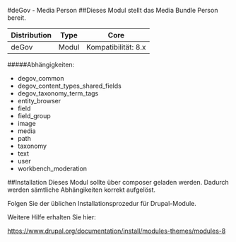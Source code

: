 #deGov - Media Person
##Dieses Modul stellt das Media Bundle Person bereit.

Distribution | Type | Core
--- | --- | ---
deGov | Modul |  Kompatibilität: 8.x

#####Abhängigkeiten:
  - degov_common
  - degov_content_types_shared_fields
  - degov_taxonomy_term_tags
  - entity_browser
  - field
  - field_group
  - image
  - media
  - path
  - taxonomy
  - text
  - user
  - workbench_moderation

##Installation
Dieses Modul sollte über composer geladen werden. Dadurch werden sämtliche Abhängikeiten korrekt aufgelöst.

Folgen Sie der üblichen Installationsprozedur für Drupal-Module.

Weitere Hilfe erhalten Sie hier:

https://www.drupal.org/documentation/install/modules-themes/modules-8
